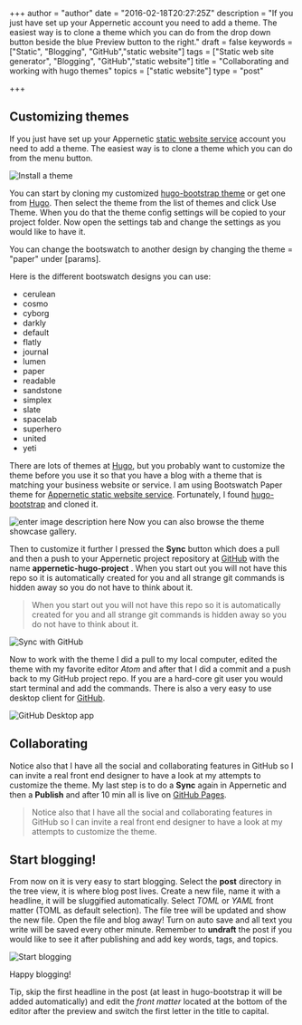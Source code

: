 +++
author = "author"
date = "2016-02-18T20:27:25Z"
description = "If you just have set up your Appernetic account you need to add a theme. The easiest way is to clone a theme which you can do from the drop down button beside the blue Preview button to the right."
draft = false
keywords = ["Static", "Blogging", "GitHub","static website"]
tags = ["Static web site generator", "Blogging", "GitHub","static website"]
title = "Collaborating and working with hugo themes"
topics = ["static website"]
type = "post"

+++
## Customizing themes
If you just have set up your Appernetic [static website service][1] account you need to add a theme. The easiest way is to clone a theme which you can do from the menu <span class="glyphicon glyphicon-blackboard"></span> button. 

![Install a theme][2]

You can start by cloning my customized [hugo-bootstrap theme][3] or get one from [Hugo][4]. Then select the theme from the list of themes and click Use Theme. When you do that the theme config settings will be copied to your project folder. Now open the settings tab and change the settings as you would like to have it.

You can change the bootswatch to another design by changing the theme = "paper" under [params].

Here is the different bootswatch designs you can use:

 - cerulean
 - cosmo
 - cyborg
 - darkly
 - default
 - flatly
 - journal
 - lumen
 - paper
 - readable
 - sandstone
 - simplex
 - slate
 - spacelab
 - superhero
 - united
 - yeti 

There are lots of themes at [Hugo][5], but you probably want to customize the theme before you use it so that you have a blog with  a theme that is matching your business website or service. I am using Bootswatch Paper theme for [Appernetic static website service][6]. Fortunately, I found [hugo-bootstrap][7] and cloned it. 

![enter image description here][8]
Now you can also browse the theme showcase gallery.

Then to customize it further I pressed the **Sync** button which does a pull and then a push to your Appernetic project repository at [GitHub][9] with the name **appernetic-hugo-project** . When you start out you will not have this repo so it is automatically created for you and all strange git commands is hidden away so you do not have to think about it.

> When you start out you will not have this repo so it is automatically
> created for you and all strange git commands is hidden away so you do
> not have to think about it.

![Sync with GitHub][10]

Now to work with the theme I did a pull to my local computer, edited the theme with my favorite editor *Atom* and after that I did a commit and a push back to my GitHub project repo. If you are a hard-core git user you would start terminal and add the commands. There is also a very easy to use desktop client for [GitHub][11].

![GitHub Desktop app][12]

## Collaborating 
Notice also that I have all the social and collaborating features in GitHub so I can invite a real front end designer to have a look at my attempts to customize the theme. My last step is to do a **Sync** again in Appernetic and then a **Publish** and after 10 min all is live on [GitHub Pages][13].

> Notice also that I have all the social and collaborating features in
> GitHub so I can invite a real front end designer to have a look at my
> attempts to customize the theme.

## Start blogging!
From now on it is very easy to start blogging. Select the **post** directory in the tree view, it is where blog post lives. Create a new file,  name it with a headline, it will be sluggified automatically. Select *TOML* or *YAML* front matter (TOML as default selection). The file tree will be updated and show the new file. Open the file and blog away! Turn on auto save and all text you write will be saved every other minute. Remember to **undraft** the post if you would like to see it after publishing and  add key words, tags, and topics.

![Start blogging][14]

Happy blogging!

Tip, skip the first headline in the post (at least in hugo-bootstrap it will be added automatically) and edit the *front matter* located at the bottom of the editor after the preview and switch the first letter in the title to capital.
 


  [1]: https://appernetic.io
  [2]: https://res.cloudinary.com/appernetic/v1457304135/pig3qgwntchbkk0x9tab
  [3]: https://github.com/appernetic/hugo-bootstrap-mod.git
  [4]: http://themes.gohugo.io/
  [5]: http://themes.gohugo.io/
  [6]: https://appernetic.io
  [7]: https://github.com/mmrath/hugo-bootstrap
  [8]: https://res.cloudinary.com/appernetic/v1464371347/mgc1lnbrytafkitsjmma
  [9]: https://github.com/
  [10]: https://res.cloudinary.com/appernetic/v1457304341/htdhjub2yfcw4bpkzklw
  [11]: https://desktop.github.com/
  [12]: https://res.cloudinary.com/appernetic/v1457304455/tdsbe75348lm3dxa1csw
  [13]: https://appernetic.github.io/
  [14]: https://res.cloudinary.com/appernetic/v1457304529/clqxr6v6xhxum0jvqabz
